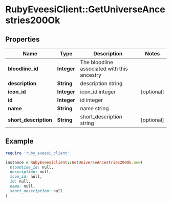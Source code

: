 # RubyEveesiClient::GetUniverseAncestries200Ok

## Properties

| Name | Type | Description | Notes |
| ---- | ---- | ----------- | ----- |
| **bloodline_id** | **Integer** | The bloodline associated with this ancestry |  |
| **description** | **String** | description string |  |
| **icon_id** | **Integer** | icon_id integer | [optional] |
| **id** | **Integer** | id integer |  |
| **name** | **String** | name string |  |
| **short_description** | **String** | short_description string | [optional] |

## Example

```ruby
require 'ruby_eveesi_client'

instance = RubyEveesiClient::GetUniverseAncestries200Ok.new(
  bloodline_id: null,
  description: null,
  icon_id: null,
  id: null,
  name: null,
  short_description: null
)
```

